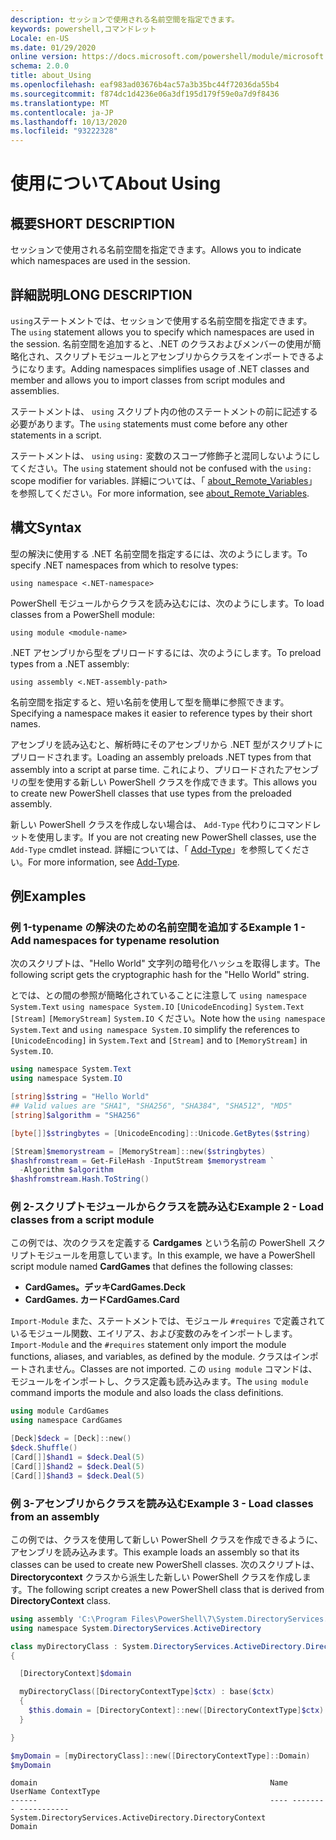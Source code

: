```yaml
---
description: セッションで使用される名前空間を指定できます。
keywords: powershell,コマンドレット
Locale: en-US
ms.date: 01/29/2020
online version: https://docs.microsoft.com/powershell/module/microsoft.powershell.core/about/about_using?view=powershell-7.1&WT.mc_id=ps-gethelp
schema: 2.0.0
title: about_Using
ms.openlocfilehash: eaf983ad03676b4ac57a3b35bc44f72036da55b4
ms.sourcegitcommit: f874dc1d4236e06a3df195d179f59e0a7d9f8436
ms.translationtype: MT
ms.contentlocale: ja-JP
ms.lasthandoff: 10/13/2020
ms.locfileid: "93222328"
---
```

# <a name="about-using"></a><span data-ttu-id="b04dd-104">使用について</span><span class="sxs-lookup"><span data-stu-id="b04dd-104">About Using</span></span>

## <a name="short-description"></a><span data-ttu-id="b04dd-105">概要</span><span class="sxs-lookup"><span data-stu-id="b04dd-105">SHORT DESCRIPTION</span></span>
<span data-ttu-id="b04dd-106">セッションで使用される名前空間を指定できます。</span><span class="sxs-lookup"><span data-stu-id="b04dd-106">Allows you to indicate which namespaces are used in the session.</span></span>

## <a name="long-description"></a><span data-ttu-id="b04dd-107">詳細説明</span><span class="sxs-lookup"><span data-stu-id="b04dd-107">LONG DESCRIPTION</span></span>

<span data-ttu-id="b04dd-108">`using`ステートメントでは、セッションで使用する名前空間を指定できます。</span><span class="sxs-lookup"><span data-stu-id="b04dd-108">The `using` statement allows you to specify which namespaces are used in the session.</span></span> <span data-ttu-id="b04dd-109">名前空間を追加すると、.NET のクラスおよびメンバーの使用が簡略化され、スクリプトモジュールとアセンブリからクラスをインポートできるようになります。</span><span class="sxs-lookup"><span data-stu-id="b04dd-109">Adding namespaces simplifies usage of .NET classes and member and allows you to import classes from script modules and assemblies.</span></span>

<span data-ttu-id="b04dd-110">ステートメントは、 `using` スクリプト内の他のステートメントの前に記述する必要があります。</span><span class="sxs-lookup"><span data-stu-id="b04dd-110">The `using` statements must come before any other statements in a script.</span></span>

<span data-ttu-id="b04dd-111">ステートメントは、 `using` `using:` 変数のスコープ修飾子と混同しないようにしてください。</span><span class="sxs-lookup"><span data-stu-id="b04dd-111">The `using` statement should not be confused with the `using:` scope modifier for variables.</span></span> <span data-ttu-id="b04dd-112">詳細については、「 [about_Remote_Variables](about_Remote_Variables.md)」を参照してください。</span><span class="sxs-lookup"><span data-stu-id="b04dd-112">For more information, see [about_Remote_Variables](about_Remote_Variables.md).</span></span>

## <a name="syntax"></a><span data-ttu-id="b04dd-113">構文</span><span class="sxs-lookup"><span data-stu-id="b04dd-113">Syntax</span></span>

<span data-ttu-id="b04dd-114">型の解決に使用する .NET 名前空間を指定するには、次のようにします。</span><span class="sxs-lookup"><span data-stu-id="b04dd-114">To specify .NET namespaces from which to resolve types:</span></span>

```
using namespace <.NET-namespace>
```

<span data-ttu-id="b04dd-115">PowerShell モジュールからクラスを読み込むには、次のようにします。</span><span class="sxs-lookup"><span data-stu-id="b04dd-115">To load classes from a PowerShell module:</span></span>

```
using module <module-name>
```

<span data-ttu-id="b04dd-116">.NET アセンブリから型をプリロードするには、次のようにします。</span><span class="sxs-lookup"><span data-stu-id="b04dd-116">To preload types from a .NET assembly:</span></span>

```
using assembly <.NET-assembly-path>
```

<span data-ttu-id="b04dd-117">名前空間を指定すると、短い名前を使用して型を簡単に参照できます。</span><span class="sxs-lookup"><span data-stu-id="b04dd-117">Specifying a namespace makes it easier to reference types by their short names.</span></span>

<span data-ttu-id="b04dd-118">アセンブリを読み込むと、解析時にそのアセンブリから .NET 型がスクリプトにプリロードされます。</span><span class="sxs-lookup"><span data-stu-id="b04dd-118">Loading an assembly preloads .NET types from that assembly into a script at parse time.</span></span> <span data-ttu-id="b04dd-119">これにより、プリロードされたアセンブリの型を使用する新しい PowerShell クラスを作成できます。</span><span class="sxs-lookup"><span data-stu-id="b04dd-119">This allows you to create new PowerShell classes that use types from the preloaded assembly.</span></span>

<span data-ttu-id="b04dd-120">新しい PowerShell クラスを作成しない場合は、 `Add-Type` 代わりにコマンドレットを使用します。</span><span class="sxs-lookup"><span data-stu-id="b04dd-120">If you are not creating new PowerShell classes, use the `Add-Type` cmdlet instead.</span></span> <span data-ttu-id="b04dd-121">詳細については、「 [Add-Type](xref:Microsoft.PowerShell.Utility.Add-Type)」を参照してください。</span><span class="sxs-lookup"><span data-stu-id="b04dd-121">For more information, see [Add-Type](xref:Microsoft.PowerShell.Utility.Add-Type).</span></span>

## <a name="examples"></a><span data-ttu-id="b04dd-122">例</span><span class="sxs-lookup"><span data-stu-id="b04dd-122">Examples</span></span>

### <a name="example-1---add-namespaces-for-typename-resolution"></a><span data-ttu-id="b04dd-123">例 1-typename の解決のための名前空間を追加する</span><span class="sxs-lookup"><span data-stu-id="b04dd-123">Example 1 - Add namespaces for typename resolution</span></span>

<span data-ttu-id="b04dd-124">次のスクリプトは、"Hello World" 文字列の暗号化ハッシュを取得します。</span><span class="sxs-lookup"><span data-stu-id="b04dd-124">The following script gets the cryptographic hash for the "Hello World" string.</span></span>

<span data-ttu-id="b04dd-125">とでは、との間の参照が簡略化されていることに注意して `using namespace System.Text` `using namespace System.IO` `[UnicodeEncoding]` `System.Text` `[Stream]` `[MemoryStream]` `System.IO` ください。</span><span class="sxs-lookup"><span data-stu-id="b04dd-125">Note how the `using namespace System.Text` and `using namespace System.IO` simplify the references to `[UnicodeEncoding]` in `System.Text` and `[Stream]` and to `[MemoryStream]` in `System.IO`.</span></span>

```powershell
using namespace System.Text
using namespace System.IO

[string]$string = "Hello World"
## Valid values are "SHA1", "SHA256", "SHA384", "SHA512", "MD5"
[string]$algorithm = "SHA256"

[byte[]]$stringbytes = [UnicodeEncoding]::Unicode.GetBytes($string)

[Stream]$memorystream = [MemoryStream]::new($stringbytes)
$hashfromstream = Get-FileHash -InputStream $memorystream `
  -Algorithm $algorithm
$hashfromstream.Hash.ToString()
```

### <a name="example-2---load-classes-from-a-script-module"></a><span data-ttu-id="b04dd-126">例 2-スクリプトモジュールからクラスを読み込む</span><span class="sxs-lookup"><span data-stu-id="b04dd-126">Example 2 - Load classes from a script module</span></span>

<span data-ttu-id="b04dd-127">この例では、次のクラスを定義する **Cardgames** という名前の PowerShell スクリプトモジュールを用意しています。</span><span class="sxs-lookup"><span data-stu-id="b04dd-127">In this example, we have a PowerShell script module named **CardGames** that defines the following classes:</span></span>

- <span data-ttu-id="b04dd-128">**CardGames。デッキ**</span><span class="sxs-lookup"><span data-stu-id="b04dd-128">**CardGames.Deck**</span></span>
- <span data-ttu-id="b04dd-129">**CardGames. カード**</span><span class="sxs-lookup"><span data-stu-id="b04dd-129">**CardGames.Card**</span></span>

<span data-ttu-id="b04dd-130">`Import-Module` また、ステートメントでは、モジュール `#requires` で定義されているモジュール関数、エイリアス、および変数のみをインポートします。</span><span class="sxs-lookup"><span data-stu-id="b04dd-130">`Import-Module` and the `#requires` statement only import the module functions, aliases, and variables, as defined by the module.</span></span> <span data-ttu-id="b04dd-131">クラスはインポートされません。</span><span class="sxs-lookup"><span data-stu-id="b04dd-131">Classes are not imported.</span></span> <span data-ttu-id="b04dd-132">この `using module` コマンドは、モジュールをインポートし、クラス定義も読み込みます。</span><span class="sxs-lookup"><span data-stu-id="b04dd-132">The `using module` command imports the module and also loads the class definitions.</span></span>

```powershell
using module CardGames
using namespace CardGames

[Deck]$deck = [Deck]::new()
$deck.Shuffle()
[Card[]]$hand1 = $deck.Deal(5)
[Card[]]$hand2 = $deck.Deal(5)
[Card[]]$hand3 = $deck.Deal(5)
```

### <a name="example-3---load-classes-from-an-assembly"></a><span data-ttu-id="b04dd-133">例 3-アセンブリからクラスを読み込む</span><span class="sxs-lookup"><span data-stu-id="b04dd-133">Example 3 - Load classes from an assembly</span></span>

<span data-ttu-id="b04dd-134">この例では、クラスを使用して新しい PowerShell クラスを作成できるように、アセンブリを読み込みます。</span><span class="sxs-lookup"><span data-stu-id="b04dd-134">This example loads an assembly so that its classes can be used to create new PowerShell classes.</span></span> <span data-ttu-id="b04dd-135">次のスクリプトは、 **Directorycontext** クラスから派生した新しい PowerShell クラスを作成します。</span><span class="sxs-lookup"><span data-stu-id="b04dd-135">The following script creates a new PowerShell class that is derived from **DirectoryContext** class.</span></span>

```powershell
using assembly 'C:\Program Files\PowerShell\7\System.DirectoryServices.dll'
using namespace System.DirectoryServices.ActiveDirectory

class myDirectoryClass : System.DirectoryServices.ActiveDirectory.DirectoryContext
{

  [DirectoryContext]$domain

  myDirectoryClass([DirectoryContextType]$ctx) : base($ctx)
  {
    $this.domain = [DirectoryContext]::new([DirectoryContextType]$ctx)
  }

}

$myDomain = [myDirectoryClass]::new([DirectoryContextType]::Domain)
$myDomain
```

```Output
domain                                                    Name UserName ContextType
------                                                    ---- -------- -----------
System.DirectoryServices.ActiveDirectory.DirectoryContext                    Domain
```

